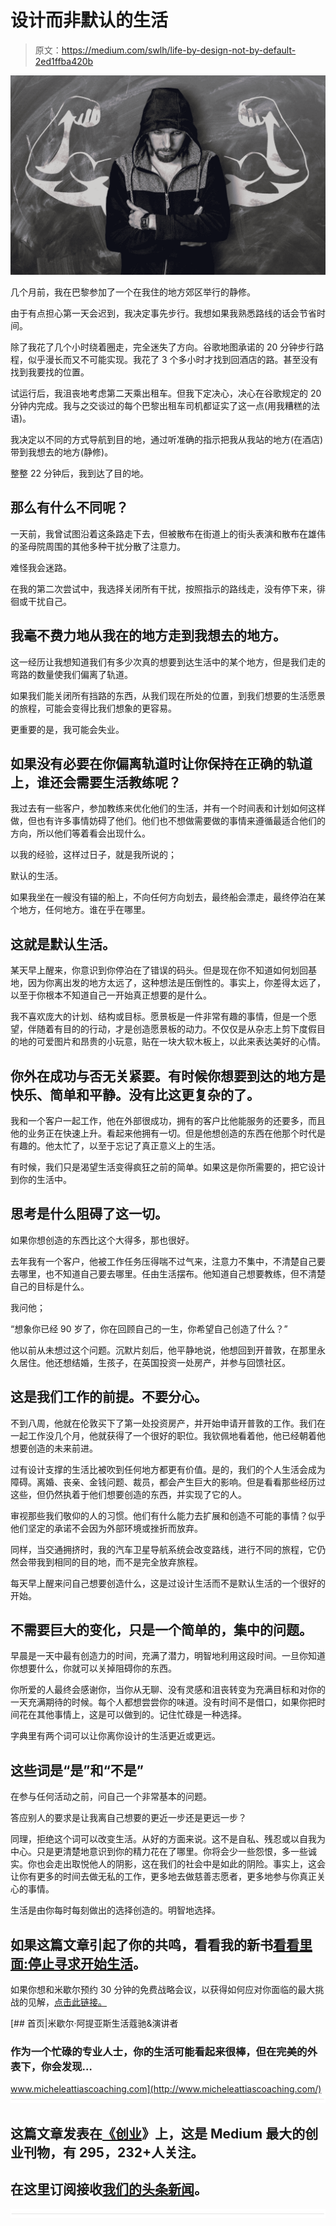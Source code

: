 # 设计而非默认的生活

> 原文：<https://medium.com/swlh/life-by-design-not-by-default-2ed1ffba420b>

![](img/206319abde680f9e995cb281ac1bb2c9.png)

几个月前，我在巴黎参加了一个在我住的地方郊区举行的静修。

由于有点担心第一天会迟到，我决定事先步行。我想如果我熟悉路线的话会节省时间。

除了我花了几个小时绕着圈走，完全迷失了方向。谷歌地图承诺的 20 分钟步行路程，似乎漫长而又不可能实现。我花了 3 个多小时才找到回酒店的路。甚至没有找到我要找的位置。

试运行后，我沮丧地考虑第二天乘出租车。但我下定决心，决心在谷歌规定的 20 分钟内完成。我与之交谈过的每个巴黎出租车司机都证实了这一点(用我糟糕的法语)。

我决定以不同的方式导航到目的地，通过听准确的指示把我从我站的地方(在酒店)带到我想去的地方(静修)。

整整 22 分钟后，我到达了目的地。

## 那么有什么不同呢？

一天前，我曾试图沿着这条路走下去，但被散布在街道上的街头表演和散布在雄伟的圣母院周围的其他多种干扰分散了注意力。

难怪我会迷路。

在我的第二次尝试中，我选择关闭所有干扰，按照指示的路线走，没有停下来，徘徊或干扰自己。

## 我毫不费力地从我在的地方走到我想去的地方。

这一经历让我想知道我们有多少次真的想要到达生活中的某个地方，但是我们走的弯路的数量使我们偏离了轨道。

如果我们能关闭所有挡路的东西，从我们现在所处的位置，到我们想要的生活愿景的旅程，可能会变得比我们想象的更容易。

更重要的是，我可能会失业。

## 如果没有必要在你偏离轨道时让你保持在正确的轨道上，谁还会需要生活教练呢？

我过去有一些客户，参加教练来优化他们的生活，并有一个时间表和计划如何这样做，但也有许多事情妨碍了他们。他们也不想做需要做的事情来遵循最适合他们的方向，所以他们等着看会出现什么。

以我的经验，这样过日子，就是我所说的；

默认的生活。

如果我坐在一艘没有锚的船上，不向任何方向划去，最终船会漂走，最终停泊在某个地方，任何地方。谁在乎在哪里。

## 这就是默认生活。

某天早上醒来，你意识到你停泊在了错误的码头。但是现在你不知道如何划回基地，因为你离出发的地方太远了，这种想法是压倒性的。事实上，你差得太远了，以至于你根本不知道自己一开始真正想要的是什么。

我不喜欢庞大的计划、结构或目标。愿景板是一件非常有趣的事情，但是一个愿望，伴随着有目的的行动，才是创造愿景板的动力。不仅仅是从杂志上剪下度假目的地的可爱图片和昂贵的小玩意，贴在一块大软木板上，以此来表达美好的心情。

## 你外在成功与否无关紧要。有时候你想要到达的地方是快乐、简单和平静。没有比这更复杂的了。

我和一个客户一起工作，他在外部很成功，拥有的客户比他能服务的还要多，而且他的业务正在快速上升。看起来他拥有一切。但是他想创造的东西在他那个时代是有趣的。他太忙了，以至于忘记了真正意义上的生活。

有时候，我们只是渴望生活变得疯狂之前的简单。如果这是你所需要的，把它设计到你的生活中。

## 思考是什么阻碍了这一切。

如果你想创造的东西比这个大得多，那也很好。

去年我有一个客户，他被工作任务压得喘不过气来，注意力不集中，不清楚自己要去哪里，也不知道自己要去哪里。任由生活摆布。他知道自己想要教练，但不清楚自己的目标是什么。

我问他；

“想象你已经 90 岁了，你在回顾自己的一生，你希望自己创造了什么？”

他以前从未想过这个问题。沉默片刻后，他平静地说，他想回到开普敦，在那里永久居住。他还想结婚，生孩子，在英国投资一处房产，并参与回馈社区。

## 这是我们工作的前提。不要分心。

不到八周，他就在伦敦买下了第一处投资房产，并开始申请开普敦的工作。我们在一起工作没几个月，他就获得了一个很好的职位。我钦佩地看着他，他已经朝着他想要创造的未来前进。

过有设计支撑的生活比被吹到任何地方都更有价值。是的，我们的个人生活会成为障碍。离婚、丧亲、金钱问题、裁员，都会产生巨大的影响。但是看看那些经历过这些，但仍然执着于他们想要创造的东西，并实现了它的人。

审视那些我们敬仰的人的习惯。他们有什么能力去扩展和创造不可能的事情？似乎他们坚定的承诺不会因为外部环境或挫折而放弃。

同样，当交通拥挤时，我的汽车卫星导航系统会改变路线，进行不同的旅程，它仍然会带我到相同的目的地，而不是完全放弃旅程。

每天早上醒来问自己想要创造什么，这是过设计生活而不是默认生活的一个很好的开始。

## 不需要巨大的变化，只是一个简单的，集中的问题。

早晨是一天中最有创造力的时间，充满了潜力，明智地利用这段时间。一旦你知道你想要什么，你就可以关掉阻碍你的东西。

你所爱的人最终会感谢你，当你从无聊、没有灵感和沮丧转变为充满目标和对你的一天充满期待的时候。每个人都想尝尝你的味道。没有时间不是借口，如果你把时间花在其他事情上，这是可以做到的。记住忙碌是一种选择。

字典里有两个词可以让你离你设计的生活更近或更远。

## 这些词是“是”和“不是”

在参与任何活动之前，问自己一个非常基本的问题。

答应别人的要求是让我离自己想要的更近一步还是更远一步？

同理，拒绝这个词可以改变生活。从好的方面来说。这不是自私、残忍或以自我为中心。只是更清楚地意识到你的精力花在了哪里。你将会少一些怨恨，多一些诚实。你也会走出取悦他人的阴影，这在我们的社会中是如此的阴险。事实上，这会让你有更多的时间去做无私的工作，更多地去做慈善志愿者，更多地参与你真正关心的事情。

生活是由你每时每刻做出的选择创造的。明智地选择。

## 如果这篇文章引起了你的共鸣，看看我的新书[看看里面:停止寻求开始生活](https://www.amazon.co.uk/Look-Inside-Seeking-Start-Living/dp/1781332959)。

如果你想和米歇尔预约 30 分钟的免费战略会议，以获得如何应对你面临的最大挑战的见解，[点击此链接。](https://calendly.com/micheleattiascoaching/30-minute-diagnostic-call/03-05-2018)

[](http://www.micheleattiascoaching.com/) [## 首页|米歇尔·阿提亚斯生活蔻驰&演讲者

### 作为一个忙碌的专业人士，你的生活可能看起来很棒，但在完美的外表下，你会发现…

www.micheleattiascoaching.com](http://www.micheleattiascoaching.com/) ![](img/731acf26f5d44fdc58d99a6388fe935d.png)

## 这篇文章发表在[《创业](https://medium.com/swlh)》上，这是 Medium 最大的创业刊物，有 295，232+人关注。

## 在这里订阅接收[我们的头条新闻](http://growthsupply.com/the-startup-newsletter/)。

![](img/731acf26f5d44fdc58d99a6388fe935d.png)